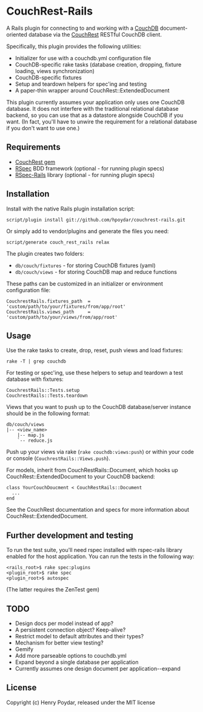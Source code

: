 # CouchRest-Rails

A Rails plugin for connecting to and working with a [CouchDB](http://couchdb.apache.org) document-oriented database via the [CouchRest](http://github.com/jchris/couchrest) RESTful CouchDB client.

Specifically, this plugin provides the following utilities:

* Initializer for use with a couchdb.yml configuration file
* CouchDB-specific rake tasks (database creation, dropping, fixture loading, views synchronization)
* CouchDB-specific fixtures
* Setup and teardown helpers for spec'ing and testing
* A paper-thin wrapper around CouchRest::ExtendedDocument

This plugin currently assumes your application only uses one CouchDB database.  It does not interfere with the traditional relational database backend, so you can use that as a datastore alongside CouchDB if you want.  (In fact, you'll have to unwire the requirement for a relational database if you don't want to use one.)

## Requirements

* [CouchRest gem](http://github.com/jchris/couchrest)
* [RSpec](http://github.com/dchelimsky/rspec) BDD framework (optional - for running plugin specs)
* [RSpec-Rails](http://github.com/dchelimsky/rspec-rails) library (optional - for running plugin specs)


## Installation

Install with the native Rails plugin installation script:

    script/plugin install git://github.com/hpoydar/couchrest-rails.git

Or simply add to vendor/plugins and generate the files you need:

    script/generate couch_rest_rails relax
    
The plugin creates two folders:

* `db/couch/fixtures` - for storing CouchDB fixtures (yaml)
* `db/couch/views` - for storing CouchDB map and reduce functions

These paths can be customized in an initializer or environment configuration file:

    CouchrestRails.fixtures_path  = 'custom/path/to/your/fixtures/from/app/root'
    CouchrestRails.views_path     = 'custom/path/to/your/views/from/app/root'
    
## Usage    

Use the rake tasks to create, drop, reset, push views and load fixtures:

    rake -T | grep couchdb
    
For testing or spec'ing, use these helpers to setup and teardown a test database with fixtures:

    CouchrestRails::Tests.setup
    CouchrestRails::Tests.teardown
    
Views that you want to push up to the CouchDB database/server instance should be in the following format:

    db/couch/views
    |-- <view_name>
        |-- map.js
        `-- reduce.js
        
Push up your views via rake (`rake couchdb:views:push`) or within your code or console (`CouchrestRails::Views.push`).

For models, inherit from CouchRestRails::Document, which hooks up CouchRest::ExtendedDocument to your CouchDB backend:

    class YourCouchDoucment < CouchRestRails::Document
      ...
    end

See the CouchRest documentation and specs for more information about CouchRest::ExtendedDocument.

## Further development and testing

To run the test suite, you'll need rspec installed with rspec-rails library enabled for the host application. You can run the tests in the following way:

    <rails_root>$ rake spec:plugins
    <plugin_root>$ rake spec
    <plugin_root>$ autospec
    
(The latter requires the ZenTest gem)

## TODO

* Design docs per model instead of app?
* A persistent connection object? Keep-alive?
* Restrict model to default attributes and their types?
* Mechanism for better view testing?
* Gemify
* Add more parseable options to couchdb.yml
* Expand beyond a single database per application
* Currently assumes one design document per application--expand

## License

Copyright (c) Henry Poydar, released under the MIT license
